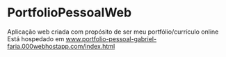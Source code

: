 # PortfolioPessoalWeb

Aplicação web criada com propósito de ser meu portfólio/currículo online <br>
Está hospedado em www.portfolio-pessoal-gabriel-faria.000webhostapp.com/index.html

